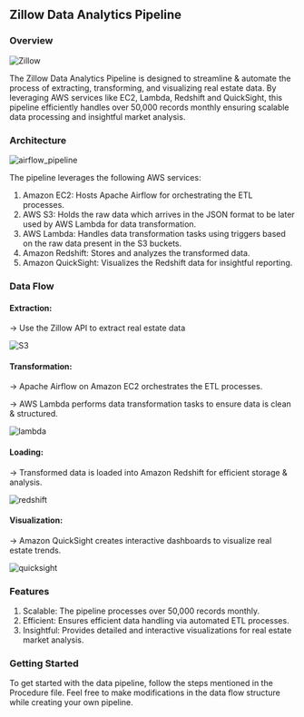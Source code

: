 ## Zillow Data Analytics Pipeline

### Overview

![Zillow](https://github.com/abhishekshah25/zillow-data-pipeline/assets/147745895/a1c6edee-ca37-4e2a-913a-489b8a7a7e9a)



The Zillow Data Analytics Pipeline is designed to streamline & automate the process of extracting, transforming, and visualizing real estate data. By leveraging AWS services like EC2, Lambda, Redshift and QuickSight, this pipeline efficiently handles over 50,000 records monthly ensuring scalable data processing and insightful market analysis.


### Architecture


![airflow_pipeline](https://github.com/abhishekshah25/zillow-data-pipeline/assets/147745895/b7602d48-49c6-4840-ae00-0fff8ff1fa67)


The pipeline leverages the following AWS services:

1. Amazon EC2: Hosts Apache Airflow for orchestrating the ETL processes.
2. AWS S3: Holds the raw data which arrives in the JSON format to be later used by AWS Lambda for data transformation.
3. AWS Lambda: Handles data transformation tasks using triggers based on the raw data present in the S3 buckets.
4. Amazon Redshift: Stores and analyzes the transformed data.
5. Amazon QuickSight: Visualizes the Redshift data for insightful reporting.


### Data Flow

#### Extraction:

-> Use the Zillow API to extract real estate data

![S3](https://github.com/abhishekshah25/zillow-data-pipeline/assets/147745895/0f068247-8c82-46df-8980-f72666c6f9d0)

#### Transformation:

-> Apache Airflow on Amazon EC2 orchestrates the ETL processes.

-> AWS Lambda performs data transformation tasks to ensure data is clean & structured.

![lambda](https://github.com/abhishekshah25/zillow-data-pipeline/assets/147745895/88fb65c4-4774-47a3-b980-e4002513717f)


#### Loading:

-> Transformed data is loaded into Amazon Redshift for efficient storage & analysis.

![redshift](https://github.com/abhishekshah25/zillow-data-pipeline/assets/147745895/9370c706-80c9-4f70-a077-c5df7bd7ecf9)


#### Visualization:

-> Amazon QuickSight creates interactive dashboards to visualize real estate trends.

![quicksight](https://github.com/abhishekshah25/zillow-data-pipeline/assets/147745895/4a358d5b-b6ec-4ec1-8672-7f687af80fc7)


### Features

1. Scalable: The pipeline processes over 50,000 records monthly.
2. Efficient: Ensures efficient data handling via automated ETL processes.
3. Insightful: Provides detailed and interactive visualizations for real estate market analysis.

### Getting Started

To get started with the data pipeline, follow the steps mentioned in the Procedure file. Feel free to make modifications in the data flow structure while creating your own pipeline.
